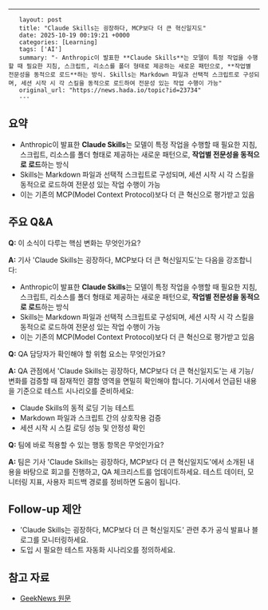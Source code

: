 ---
       layout: post
       title: "Claude Skills는 굉장하다, MCP보다 더 큰 혁신일지도"
       date: 2025-10-19 00:19:21 +0000
       categories: [Learning]
       tags: ['AI']
       summary: "- Anthropic이 발표한 **Claude Skills**는 모델이 특정 작업을 수행할 때 필요한 지침, 스크립트, 리소스를 폴더 형태로 제공하는 새로운 패턴으로, **작업별 전문성을 동적으로 로드**하는 방식. Skills는 Markdown 파일과 선택적 스크립트로 구성되며, 세션 시작 시 각 스킬을 동적으로 로드하여 전문성 있는 작업 수행이 가능"
       original_url: "https://news.hada.io/topic?id=23734"
       ---

## 요약

- Anthropic이 발표한 **Claude Skills**는 모델이 특정 작업을 수행할 때 필요한 지침, 스크립트, 리소스를 폴더 형태로 제공하는 새로운 패턴으로, **작업별 전문성을 동적으로 로드**하는 방식
- Skills는 Markdown 파일과 선택적 스크립트로 구성되며, 세션 시작 시 각 스킬을 동적으로 로드하여 전문성 있는 작업 수행이 가능
- 이는 기존의 MCP(Model Context Protocol)보다 더 큰 혁신으로 평가받고 있음

## 주요 Q&A

**Q:** 이 소식이 다루는 핵심 변화는 무엇인가요?

**A:** 기사 'Claude Skills는 굉장하다, MCP보다 더 큰 혁신일지도'는 다음을 강조합니다: 
- Anthropic이 발표한 **Claude Skills**는 모델이 특정 작업을 수행할 때 필요한 지침, 스크립트, 리소스를 폴더 형태로 제공하는 새로운 패턴으로, **작업별 전문성을 동적으로 로드**하는 방식
- Skills는 Markdown 파일과 선택적 스크립트로 구성되며, 세션 시작 시 각 스킬을 동적으로 로드하여 전문성 있는 작업 수행이 가능
- 이는 기존의 MCP(Model Context Protocol)보다 더 큰 혁신으로 평가받고 있음

**Q:** QA 담당자가 확인해야 할 위험 요소는 무엇인가요?

**A:** QA 관점에서 'Claude Skills는 굉장하다, MCP보다 더 큰 혁신일지도'는 새 기능/변화를 검증할 때 잠재적인 결함 영역을 면밀히 확인해야 합니다. 기사에서 언급된 내용을 기준으로 테스트 시나리오를 준비하세요:
- Claude Skills의 동적 로딩 기능 테스트
- Markdown 파일과 스크립트 간의 상호작용 검증
- 세션 시작 시 스킬 로딩 성능 및 안정성 확인

**Q:** 팀에 바로 적용할 수 있는 행동 항목은 무엇인가요?

**A:** 팀은 기사 'Claude Skills는 굉장하다, MCP보다 더 큰 혁신일지도'에서 소개된 내용을 바탕으로 회고를 진행하고, QA 체크리스트를 업데이트하세요. 테스트 데이터, 모니터링 지표, 사용자 피드백 경로를 정비하면 도움이 됩니다.

## Follow-up 제안

- 'Claude Skills는 굉장하다, MCP보다 더 큰 혁신일지도' 관련 추가 공식 발표나 블로그를 모니터링하세요.
- 도입 시 필요한 테스트 자동화 시나리오를 정의하세요.

## 참고 자료

- [GeekNews 원문](https://news.hada.io/topic?id=23734)
